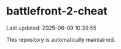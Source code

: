 # battlefront-2-cheat

Last updated: 2025-06-09 10:39:55

This repository is automatically maintained.

